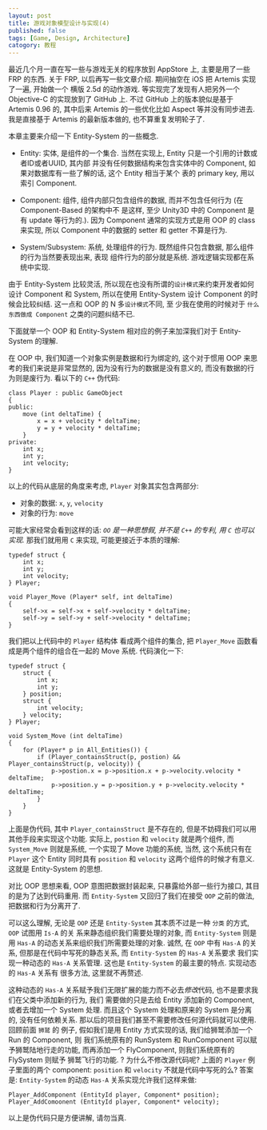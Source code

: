 ```yaml
---
layout: post
title: 游戏对象模型设计与实现(4)
published: false
tags: [Game, Design, Architecture]
catogory: 教程
---
```


最近几个月一直在写一些与游戏无关的程序放到 AppStore 上, 主要是用了一些 FRP 的东西.
关于 FRP, 以后再写一些文章介绍. 期间抽空在 iOS 把 Artemis 实现了一遍, 开始做一个
横版 2.5d 的动作游戏. 等实现完了发现有人把另外一个 Objective-C 的实现放到了 GitHub
上. 不过 GitHub 上的版本貌似是基于 Artemis 0.96 的, 其中后来 Artemis 的一些优化比如
Aspect 等并没有同步进去. 我是直接基于 Artemis 的最新版本做的, 也不算重复发明轮子了.

本章主要来介绍一下 Entity-System 的一些概念.

<!--more-->

- Entity: 实体, 是组件的一个集合. 当然在实现上, Entity 只是一个引用的计数或者ID或者UUID, 其内部
并没有任何数据结构来包含实体中的 Component, 如果对数据库有一些了解的话, 这个 Entity 相当于某个
表的 primary key, 用以索引 Component.

- Component: 组件, 组件内部只包含组件的数据, 而并不包含任何行为 (在 Component-Based 的架构中不
是这样, 至少 Unity3D 中的 Component 是有 update 等行为的.). 因为 Component 通常的实现方式是用 OOP
的 class 来实现, 所以 Component 中的数据的 setter 和 getter 不算是行为.

- System/Subsystem: 系统, 处理组件的行为. 既然组件只包含数据, 那么组件的行为当然要表现出来, 表现
组件行为的部分就是系统. 游戏逻辑实现都在系统中实现.

由于 Entity-System 比较灵活, 所以现在也没有所谓的`设计模式`来约束开发者如何设计 Component 和 System,
所以在使用 Entity-System 设计 Component 的时候会比较纠结. 这一点和 OOP 的 N 多`设计模式`不同, 至
少我在使用的时候对于 `什么东西做成 Component` 之类的问题纠结不已.

下面就举一个 OOP 和 Entity-System 相对应的例子来加深我们对于 Entity-System 的理解.

在 OOP 中, 我们知道一个对象实例是数据和行为绑定的, 这个对于惯用 OOP 来思考的我们来说是非常显然的,
因为没有行为的数据是没有意义的, 而没有数据的行为则是废行为. 看以下的 `C++` 伪代码:

    class Player : public GameObject
    {
    public:
        move (int deltaTime) {
            x = x + velocity * deltaTime;
            y = y + velocity * deltaTime;
        }
    private:
        int x;
        int y;
        int velocity;
    }

以上的代码从底层的角度来考虑, `Player` 对象其实包含两部分:

- 对象的数据: `x`, `y`, `velocity`
- 对象的行为: `move`

可能大家经常会看到这样的话: *`OO` 是一种思想假, 并不是 `C++` 的专利, 用 `C` 也可以实现.* 那我们就用用 `C` 来实现,
可能更接近于本质的理解:

    typedef struct {
        int x;
        int y;
        int velocity;
    } Player;

    void Player_Move (Player* self, int deltaTime)
    {
        self->x = self->x + self->velocity * deltaTime;
        self->y = self->y + self->velocity * deltaTime;
    }

我们把以上代码中的 `Player` 结构体 看成两个组件的集合, 把 `Player_Move` 函数看成是两个组件的组合在一起的 Move 系统.
代码演化一下:

    typedef struct {
        struct {
            int x;
            int y;
        } position;
        struct {
            int velocity;
        } velocity;
    } Player;

    void System_Move (int deltaTime)
    {
        for (Player* p in All_Entities()) {
            if (Player_containsStruct(p, postion) && Player_containsStruct(p, velocity)) {
                p->postion.x = p->position.x + p->velocity.velocity * deltaTime;
                p->position.y = p->position.y + p->velocity.velocity * deltaTime;
            }
        }
    }

上面是伪代码, 其中 `Player_containsStruct` 是不存在的, 但是不妨碍我们可以用其他手段来实现这个功能.
实际上, `postion` 和 `velocity` 就是两个组件, 而 `System_Move` 则就是系统, 一个实现了 Move 功能的系统,
当然, 这个系统只有在 `Player` 这个 Entity 同时具有 `position` 和 `velocity` 这两个组件的时候才有意义.
这就是 Entity-System 的思想.

对比 OOP 思想来看, OOP 意图把数据封装起来, 只暴露给外部一些行为接口, 其目的是为了达到代码重用. 而
`Entity-System` 又回归了我们在接受 `OOP` 之前的做法, 把数据和行为分离开了.

可以这么理解, 无论是 `OOP` 还是 `Entity-System` 其本质不过是一种 `分类` 的方式, `OOP` 试图用 `Is-A` 的关
系来静态组织我们需要处理的对象, 而 `Entity-System` 则是用 `Has-A` 的动态关系来组织我们所需要处理的对象.
诚然, 在 `OOP` 中有 `Has-A` 的关系, 但那是在代码中写死的静态关系, 而 `Entity-System` 的 `Has-A` 关系要求
我们实现一种动态的  `Has-A` 关系管理. 这也是 `Entity-System` 的最主要的特点. 实现动态的  `Has-A` 关系有
很多方法, 这里就不再赘述.

这种动态的 `Has-A` 关系赋予我们无限扩展的能力而不必去*修改*代码, 也不是要求我们在父类中添加新的行为, 我们
需要做的只是去给 Entity 添加新的 Component, 或者去增加一个 System 处理. 而且这个 System 处理和原来的
System 是分离的, 没有任何依赖关系. 那以后的项目我们甚至不需要修改任何源代码就可以使用. 回顾前面 `狮鹫` 的
例子, 假如我们是用 Entity 方式实现的话, 我们给狮鹫添加一个 Run 的 Component, 则 我们系统原有的 RunSystem 
和 RunComponent 可以赋予狮鹫陆地行走的功能, 而再添加一个 FlyComponent, 则我们系统原有的 FlySystem 则赋予
狮鹫飞行的功能. ? 为什么不修改源代码呢? 上面的 `Player` 例子里面的两个 component: `position` 和 `velocity`
不就是代码中写死的么? 答案是:  `Entity-System` 的动态 `Has-A` 关系实现允许我们这样来做:

    Player_AddComponent (EntityId player, Component* position);
    Player_AddComoonent (EntityId player, Component* velocity);

以上是伪代码只是方便讲解, 请勿当真.
